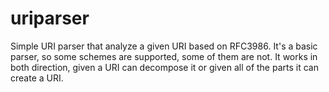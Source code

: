 # uriparser
 Simple URI parser that analyze a given URI based on RFC3986. It's a basic parser, so some schemes are supported, some of them are not. It works in both direction, given a URI can decompose it or given all of the parts it can create a URI.
